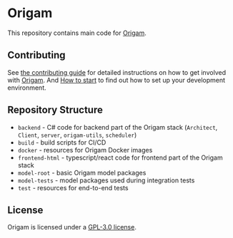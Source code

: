 # Origam
This repository contains main code for [Origam](https://www.origam.com).
## Contributing
See [the contributing guide](CONTRIBUTING.md) for detailed instructions on how to get involved with [Origam](https://www.origam.com). And [How to start](HOWTOSTART.md) to find out how to set up your development environment.
## Repository Structure
* `backend` - C# code for backend part of the Origam stack (`Architect`, `Client`, `server`, `origam-utils`, `scheduler`)
* `build` - build scripts for CI/CD
* `docker` - resources for Origam Docker images
* `frontend-html` - typescript/react code for frontend part of the Origam stack
* `model-root` - basic Origam model packages
* `model-tests` - model packages used during integration tests
* `test` - resources for end-to-end tests
## License
Origam is licensed under a [GPL-3.0 license](LICENSE).
